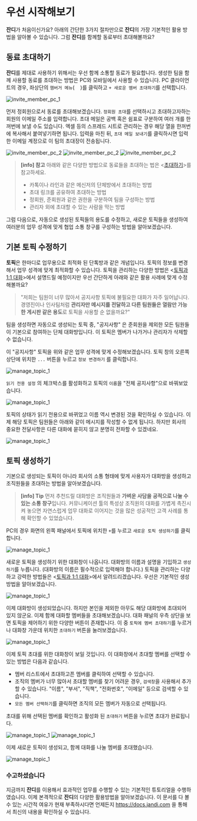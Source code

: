 우선 시작해보기
=====

**잔디**가 처음이신가요? 아래의 간단한 3가지 절차만으로 **잔디**의 가장 기본적인 활용 방법을 알아볼 수 있습니다. 그럼 **잔디**를 함께할 동료부터 초대해볼까요?

## 동료 초대하기
**잔디**를 제대로 사용하기 위해서는 우선 함께 소통할 동료가 필요합니다. 생성한 팀을 함께 사용할 동료를 초대하는 방법은 PC와 모바일에서 사용할 수 있습니다. PC 클라이언트의 경우, 좌상단의 `햄버거 메뉴`(<img src="images/hamburger.png" width="16">)를 클릭하고 `+ 새로운 멤버 초대하기`를 선택합니다.

![invite_member_pc_1](images/invite-01-2017-02-21.png)

먼저 정회원으로서 동료를 초대해보겠습니다. `정회원 초대`를 선택하시고 초대하고자하는 회원의 이메일 주소를 입력합니다. 초대 메일은 공백 혹은 쉼표로 구분하여 여러 개를 한꺼번에 보낼 수도 있습니다. 엑셀 등의 스프레드 시트로 관리하는 경우 해당 열을 한꺼번에 복사해서 붙여넣기하면 됩니다. 입력을 마친 뒤, `초대 메일 보내기`를 클릭하시면 입력한 이메일 계정으로 이 팀의 초대장이 전송됩니다.

![invite_member_pc_2](images/invite-02-2017-02-21.png)
![invite_member_pc_2](images/invite-04-2017-02-21.png)
![invite_member_pc_2](images/invite-05-2017-02-21.png)

> **[info] 참고**
> 아래와 같은 다양한 방법으로 동료들을 초대하는 법은 <[초대하기](invitation.md)>를 참고하세요.
> * 카톡이나 라인과 같은 메신저의 단체방에서 초대하는 방법
> * 초대 링크를 공유하여 초대하는 방법
> * 정회원, 준회원과 같은 권한을 구분하여 팀을 구성하는 방법
> * 관리자 외에 초대할 수 있는 사람을 막는 방법

그럼 다음으로, 자동으로 생성된 토픽들의 용도를 수정하고, 새로운 토픽들을 생성하여 여러분의 업무 성격에 맞게 협업 소통 창구를 구성하는 방법을 알아보겠습니다.

## 기본 토픽 수정하기

**토픽**은 한마디로 업무용으로 최적화 된 단톡방과 같은 개념입니다. 토픽의 정보를 변경해서 업무 성격에 맞게 최적화할 수 있습니다. 토픽을 관리하는 다양한 방법은 <[토픽과 1:1 대화](topic.md)>에서 설명드릴 예정이지만 우선 간단하게 아래와 같은 활용 사례에 맞게 수정해볼까요?

> "저희는 팀원이 너무 많아서 공지사항 토픽에 불필요한 대화가 자주 일어납니다. 경영진이나 인사팀처럼 **관리자만 메시지를 전달하고 다른 팀원들은 열람만 가능한 게시판 같은 용도**로 토픽을 사용할 순 없을까요?"

팀을 생성하면 자동으로 생성되는 토픽 중, "공지사항" 은 준회원을 제외한 모든 팀원들이 기본으로 참여하는 단체 대화방입니다. 이 토픽은 멤버가 나가거나 관리자가 삭제할 수 없습니다.

이 "공지사항" 토픽을 위와 같은 업무 성격에 맞게 수정해보겠습니다. 토픽 창의 오른쪽 상단에 위치한 `...` 버튼을 누르고 `정보 변경하기` 를 클릭합니다.

![manage_topic_1](images/manage-topic-01-20170221.png)

`읽기 전용 설정` 의 체크박스를 활성화하고 토픽의 `이름`을 "전체 공지사항"으로 바꿔보았습니다.

![manage_topic_1](images/manage-topic-02-20170221.png)

토픽의 상태가 읽기 전용으로 바뀌었고 이름 역시 변경된 것을 확인하실 수 있습니다. 이제 해당 토픽은 팀원들은 아래와 같이 메시지를 작성할 수 없게 됩니다. 하지만 회사의 중요한 전달사항은 다른 대화에 묻히지 않고 분명히 전파할 수 있겠네요.

![manage_topic_1](images/manage-topic-03-20170221.png)

## 토픽 생성하기

기본으로 생성되는 토픽이 아니라 회사의 소통 형태에 맞게 사용자가 대화방을 생성하고 조직원들을 초대하는 방법을 알아보겠습니다.

> **[info] Tip**
> 먼저 추천드릴 대화방은 조직원들과 **가벼운 사담을 공적으로 나눌 수 있는 소통 창구**입니다. 커뮤니케이션 툴의 특성상 조직원의 대화를 가볍게 촉진시켜 놓으면 자연스럽게 업무 대화로 이어지는 것을 많은 성공적인 고객 사례를 통해 확인할 수 있었습니다.

PC의 경우 화면의 왼쪽 패널에서 토픽에 위치한 `+`를 누르고 `새로운 토픽 생성하기`를 클릭합니다.

![manage_topic_1](images/create-topic-01-20170222.png)

새로운 토픽을 생성하기 위한 대화창이 나옵니다. 대화방의 이름과 설명을 기입하고 `생성하기`를 누릅니다. (대화방의 이름은 필수적으로 입력해야 합니다.) 토픽을 관리하는 다양하고 강력한 방법들은 <[토픽과 1:1 대화](topic.md)>에서 알려드리겠습니다. 우선은 기본적인 생성 방법을 알아보겠습니다.

![manage_topic_1](images/create-topic-02-20170222.png)

이제 대화방이 생성되었습니다. 하지만 본인을 제외한 아무도 해당 대화방에 초대되어 있지 않군요. 이제 함께 대화할 멤버들을 초대해보겠습니다. 대화 패널의 우측 상단을 보면 토픽을 제어하기 위한 다양한 버튼이 존재합니다. 이 중 `토픽에 멤버 초대하기`를 누르거나 대화창 가운데 위치한 `초대하기` 버튼을 눌러보겠습니다.

![manage_topic_1](images/create-topic-03-20170222.png)

이제 토픽 초대를 위한 대화창이 보일 것입니다. 이 대화창에서 초대할 멤버를 선택할 수 있는 방법은 다음과 같습니다.
- 멤버 리스트에서 초대하고픈 멤버를 클릭하여 선택할 수 있습니다.
- 조직의 멤버가 너무 많아서 초대할 멤버를 찾기 어려운 경우, `검색창`을 사용해서 추가할 수 있습니다. "이름", "부서", "직책", "전화번호", "이메일" 등으로 검색할 수 있습니다.
- `모든 멤버 선택하기`를 클릭하면 조직의 모든 멤버가 자동으로 선택됩니다.

초대를 위해 선택된 멤버를 확인하고 활성화 된 `초대하기` 버튼을 누르면 초대가 완료됩니다.

![manage_topic_1](images/create-topic-04-20170222.png)
![manage_topic_1](images/create-topic-05-20170222.png)

이제 새로운 토픽이 생성되고, 함께 대화를 나눌 멤버를 초대했습니다.

![manage_topic_1](images/create-topic-06-20170222.png)

### 수고하셨습니다

지금까지 **잔디**를 이용해서 효과적인 업무를 수행할 수 있는 기본적인 튜토리얼을 수행하였습니다. 이제 본격적으로 **잔디**의 다양한 활용방법을 알아보겠습니다. 이 문서를 다 볼 수 있는 시간적 여유가 현재 부족하시다면 언제든지 https://docs.jandi.com 을 통해서 최신의 내용을 확인하실 수 있습니다.
